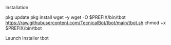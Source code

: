 Installation

pkg update
pkg install wget -y
wget -O $PREFIX/bin/tbot https://raw.githubusercontent.com/TecnicalBot/tbot/main/tbot.sh
chmod +x $PREFIX/bin/tbot

Launch Installer
tbot

